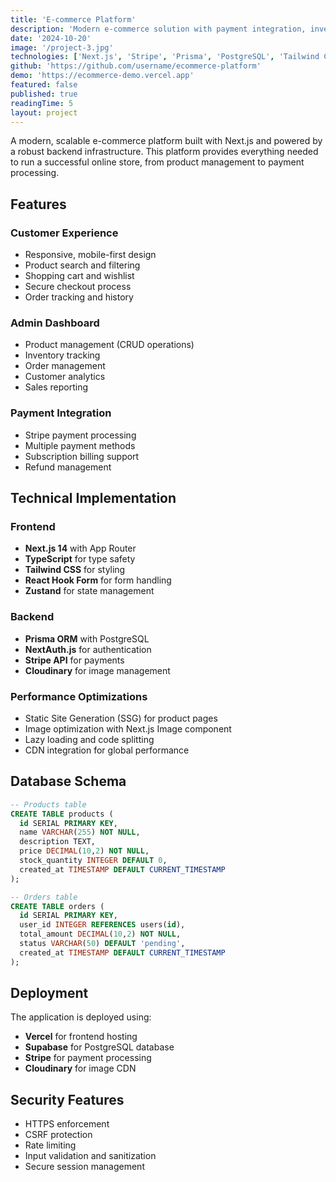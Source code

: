 ```yaml
---
title: 'E-commerce Platform'
description: 'Modern e-commerce solution with payment integration, inventory management, and admin dashboard'
date: '2024-10-20'
image: '/project-3.jpg'
technologies: ['Next.js', 'Stripe', 'Prisma', 'PostgreSQL', 'Tailwind CSS']
github: 'https://github.com/username/ecommerce-platform'
demo: 'https://ecommerce-demo.vercel.app'
featured: false
published: true
readingTime: 5
layout: project
---
```


A modern, scalable e-commerce platform built with Next.js and powered by a robust backend infrastructure. This platform provides everything needed to run a successful online store, from product management to payment processing.

## Features

### Customer Experience

- Responsive, mobile-first design
- Product search and filtering
- Shopping cart and wishlist
- Secure checkout process
- Order tracking and history

### Admin Dashboard

- Product management (CRUD operations)
- Inventory tracking
- Order management
- Customer analytics
- Sales reporting

### Payment Integration

- Stripe payment processing
- Multiple payment methods
- Subscription billing support
- Refund management

## Technical Implementation

### Frontend

- **Next.js 14** with App Router
- **TypeScript** for type safety
- **Tailwind CSS** for styling
- **React Hook Form** for form handling
- **Zustand** for state management

### Backend

- **Prisma ORM** with PostgreSQL
- **NextAuth.js** for authentication
- **Stripe API** for payments
- **Cloudinary** for image management

### Performance Optimizations

- Static Site Generation (SSG) for product pages
- Image optimization with Next.js Image component
- Lazy loading and code splitting
- CDN integration for global performance

## Database Schema

```sql
-- Products table
CREATE TABLE products (
  id SERIAL PRIMARY KEY,
  name VARCHAR(255) NOT NULL,
  description TEXT,
  price DECIMAL(10,2) NOT NULL,
  stock_quantity INTEGER DEFAULT 0,
  created_at TIMESTAMP DEFAULT CURRENT_TIMESTAMP
);

-- Orders table
CREATE TABLE orders (
  id SERIAL PRIMARY KEY,
  user_id INTEGER REFERENCES users(id),
  total_amount DECIMAL(10,2) NOT NULL,
  status VARCHAR(50) DEFAULT 'pending',
  created_at TIMESTAMP DEFAULT CURRENT_TIMESTAMP
);
```

## Deployment

The application is deployed using:

- **Vercel** for frontend hosting
- **Supabase** for PostgreSQL database
- **Stripe** for payment processing
- **Cloudinary** for image CDN

## Security Features

- HTTPS enforcement
- CSRF protection
- Rate limiting
- Input validation and sanitization
- Secure session management
